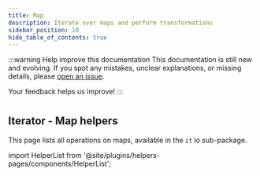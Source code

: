 ```yaml
---
title: Map
description: Iterate over maps and perform transformations
sidebar_position: 10
hide_table_of_contents: true
---
```


:::warning Help improve this documentation
This documentation is still new and evolving. If you spot any mistakes, unclear explanations, or missing details, please [open an issue](https://github.com/samber/lo/issues).

Your feedback helps us improve!
:::

#
## Iterator - Map helpers

This page lists all operations on maps, available in the `it` lo sub-package.

import HelperList from '@site/plugins/helpers-pages/components/HelperList';

<HelperList 
  category="it"
  subCategory="map"
/>
